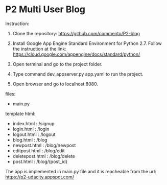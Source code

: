 # P2 Multi User Blog

Instruction:

1. Clone the repository: https://github.com/commento/P2-blog

2. Install Google App Engine Standard Environment for Python 2.7.
   Follow the instruction at the link: https://cloud.google.com/appengine/docs/standard/python/

3. Open terminal and go to the project folder.

4. Type command dev_appserver.py app.yaml to run the project.

5. Open browser and go to localhost:8080.

files:

- main.py

template html:
- index.html      : /signup
- login.html      : /login
- logout.html     : /logout
- blog.html       : /blog
- newpost.html    : /blog/newpost
- editpost.html   : /blog/edit
- deletepost.html : /blog/delete
- post.html       : /blog/(post_id)


The app is implemented in main.py file and it is reacheable from the url:
https://p2-udacity.appspot.com/



